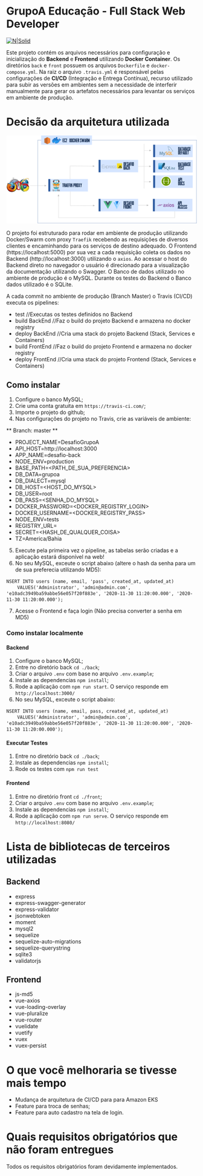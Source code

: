 GrupoA Educação - Full Stack Web Developer
===================

[![N|Solid](https://www.grupoa.com.br/hs-fs/hubfs/logo-grupoa.png?width=300&name=logo-grupoa.png)](https://www.grupoa.com.br) 

Este projeto contém os arquivos necessários para configuração e inicialização do **Backend** e **Frontend** utilizando **Docker Container**. Os diretórios `back` e `front` possuem os arquivos `Dockerfile` e `docker-compose.yml`. Na raiz o arquivo `.travis.yml` é responsável pelas configurações de **CI/CD** (Integração e Entrega Contínua), recurso utilizado para subir as versões em ambientes sem a necessidade de interferir manualmente para gerar os artefatos necessários para levantar os serviços em ambiente de produção.

# Decisão da arquitetura utilizada
![Listagem de Alunos](/imgs/arquitetura.png)

O projeto foi estruturado para rodar em ambiente de produção utilizando Docker/Swarm com proxy `Traefik` recebendo as requisições de diversos clientes e encaminhando para os serviços de destino adequado. O Frontend (https://localhost:5000) por sua vez a cada requisição coleta os dados no Backend (http://localhost:3000) utilizando o `axios`. Ao acessar o host do Backend direto no navegador o usuário é direcionado para a visualização da documentação utilizando o Swagger. O Banco de dados utilizado no ambiente de produção é o MySQL. Durante os testes do Backend o Banco dados utilizado é o SQLite.

A cada commit no ambiente de produção (Branch Master) o Travis (CI/CD) executa os pipelines:
- test //Executas os testes definidos no Backend
- build BackEnd //Faz o build do projeto Backend e armazena no docker registry
- deploy BackEnd //Cria uma stack do projeto Backend (Stack, Services e Containers)
- build FrontEnd //Faz o build do projeto Frontend e armazena no docker registry
- deploy FrontEnd //Cria uma stack do projeto Frontend (Stack, Services e Containers)

## Como instalar
1. Configure o banco MySQL;
2. Crie uma conta gratuita em `https://travis-ci.com/`;
3. Importe o projeto do github;
4. Nas configurações do projeto no Travis, crie as variáveis de ambiente:

** Branch: master **
- PROJECT_NAME=DesafioGrupoA
- API_HOST=http://localhost:3000
- APP_NAME=desafio-back
- NODE_ENV=production
- BASE_PATH=<PATH_DE_SUA_PREFERENCIA>
- DB_DATA=grupoa
- DB_DIALECT=mysql
- DB_HOST=<HOST_DO_MYSQL>
- DB_USER=root
- DB_PASS=<SENHA_DO_MYSQL>
- DOCKER_PASSWORD=<DOCKER_REGISTRY_LOGIN>
- DOCKER_USERNAME=<DOCKER_REGISTRY_PASS>
- NODE_ENV=tests
- REGISTRY_URL=
- SECRET=<HASH_DE_QUALQUER_COISA>
- TZ=America/Bahia

5. Execute pela primeira vez o pipeline, as tabelas serão criadas e a aplicação estará disponível na web!
6. No seu MySQL, exceute o script abaixo (altere o hash da senha para um de sua preferecia utilizando MD5):

```
NSERT INTO users (name, email, 'pass', created_at, updated_at) 
    VALUES('Administrator', 'admin@admin.com', 'e10adc3949ba59abbe56e057f20f883e', '2020-11-30 11:20:00.000', '2020-11-30 11:20:00.000');
```
7. Acesse o Frontend e faça login (Não precisa converter a senha em MD5)

### Como instalar localmente
#### Backend

1. Configure o banco MySQL;
2. Entre no diretório back `cd ./back`;
3. Criar o arquivo `.env` com base no arquivo `.env.example`;
4. Instale as dependencias `npm install`;
5. Rode a aplicação com `npm run start`. O serviço responde em `http://localhost:3000/`
6. No seu MySQL, exceute o script abaixo:

```
NSERT INTO users (name, email, pass, created_at, updated_at) 
    VALUES('Administrator', 'admin@admin.com', 'e10adc3949ba59abbe56e057f20f883e', '2020-11-30 11:20:00.000', '2020-11-30 11:20:00.000');
```

#### Executar Testes
1. Entre no diretório back `cd ./back`;
2. Instale as dependencias `npm install`;
3. Rode os testes com `npm run test`

#### Frontend
1. Entre no diretório front `cd ./front`;
2. Criar o arquivo `.env` com base no arquivo `.env.example`;
4. Instale as dependencias `npm install`;
5. Rode a aplicação com `npm run serve`. O serviço responde em `http://localhost:8080/`

# Lista de bibliotecas de terceiros utilizadas

## Backend
- express
- express-swagger-generator
- express-validator
- jsonwebtoken
- moment
- mysql2
- sequelize
- sequelize-auto-migrations
- sequelize-querystring
- sqlite3
- validatorjs

## Frontend
- js-md5
- vue-axios
- vue-loading-overlay
- vue-pluralize
- vue-router
- vuelidate
- vuetify
- vuex
- vuex-persist

# O que você melhoraria se tivesse mais tempo
- Mudança de arquitetura de CI/CD para para Amazon EKS
- Feature para troca de senhas;
- Feature para auto cadastro na tela de login.

# Quais requisitos obrigatórios que não foram entregues
Todos os requisitos obrigatórios foram devidamente implementados.